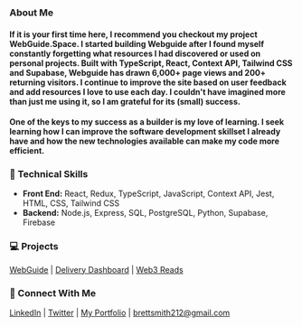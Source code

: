 ### About Me

#### If it is your first time here, I recommend you checkout my project WebGuide.Space. I started building Webguide after I found myself constantly forgetting what resources I had discovered or used on personal projects. Built with TypeScript, React, Context API, Tailwind CSS and Supabase, Webguide has drawn 6,000+ page views and 200+ returning visitors. I continue to improve the site based on user feedback and add resources I love to use each day. I couldn't have imagined more than just me using it, so I am grateful for its (small) success.

#### One of the keys to my success as a builder is my love of learning. I seek learning how I can improve the software development skillset I already have and how the new technologies available can make my code more efficient.

### 🚀 Technical Skills
- **Front End:** React, Redux, TypeScript, JavaScript, Context API, Jest, HTML, CSS, Tailwind CSS
- **Backend:** Node.js, Express, SQL, PostgreSQL, Python, Supabase, Firebase

### 💻 Projects
[WebGuide](https://webguide.space/) | [Delivery Dashboard](https://delivery-dashboard.brettsmith212.repl.co/) | [Web3 Reads](https://web3reads.netlify.app/)

### 👋 Connect With Me
[LinkedIn](https://www.linkedin.com/in/brettsmith212/) | [Twitter](https://twitter.com/brettsmth) | [My Portfolio](https://webguide.space/brettsmith-portfolio) | brettsmith212@gmail.com
